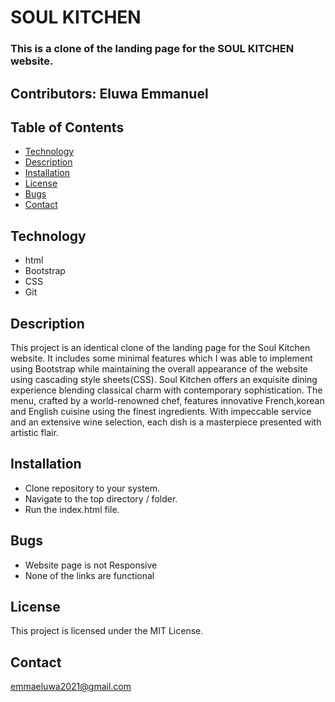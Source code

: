 #  SOUL KITCHEN

### This is a clone of the landing page for the SOUL KITCHEN website.

## Contributors: Eluwa Emmanuel

## Table of Contents

- [Technology](#technology)
- [Description](#description)
- [Installation](#installation)
- [License](#license)
- [Bugs](#bugs)
- [Contact](#contact)


## Technology

-   html
-   Bootstrap
-   CSS
-   Git


## Description

This project is an identical clone of the landing page for the Soul Kitchen website. It includes some minimal features which I was able to implement using Bootstrap while maintaining the overall appearance of the website using cascading style sheets(CSS). Soul Kitchen offers an exquisite dining experience blending classical charm with contemporary sophistication. The menu, crafted by a world-renowned chef, features innovative French,korean and English cuisine using the finest ingredients. With impeccable service and an extensive wine selection, each dish is a masterpiece presented with artistic flair.

## Installation

- Clone repository to your system.
- Navigate to the top directory / folder.
- Run the index.html file.

## Bugs
- Website page is not Responsive
- None of the links are functional

## License

This project is licensed under the MIT License.

## Contact

emmaeluwa2021@gmail.com